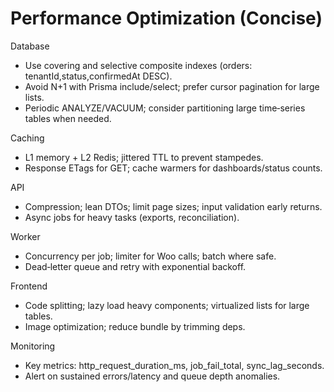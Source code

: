 # Performance Optimization (Concise)

Database
- Use covering and selective composite indexes (orders: tenantId,status,confirmedAt DESC).
- Avoid N+1 with Prisma include/select; prefer cursor pagination for large lists.
- Periodic ANALYZE/VACUUM; consider partitioning large time‑series tables when needed.

Caching
- L1 memory + L2 Redis; jittered TTL to prevent stampedes.
- Response ETags for GET; cache warmers for dashboards/status counts.

API
- Compression; lean DTOs; limit page sizes; input validation early returns.
- Async jobs for heavy tasks (exports, reconciliation).

Worker
- Concurrency per job; limiter for Woo calls; batch where safe.
- Dead‑letter queue and retry with exponential backoff.

Frontend
- Code splitting; lazy load heavy components; virtualized lists for large tables.
- Image optimization; reduce bundle by trimming deps.

Monitoring
- Key metrics: http_request_duration_ms, job_fail_total, sync_lag_seconds.
- Alert on sustained errors/latency and queue depth anomalies.